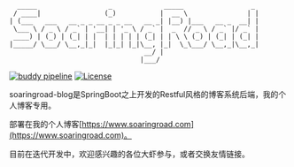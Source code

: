 ```
  _____                  _             _____                 _ 
 / ____|                (_)           |  __ \               | |
| (___   ___   __ _ _ __ _ _ __   __ _| |__) |___   __ _  __| |
 \___ \ / _ \ / _` | '__| | '_ \ / _` |  _  // _ \ / _` |/ _` |
 ____) | (_) | (_| | |  | | | | | (_| | | \ \ (_) | (_| | (_| |
|_____/ \___/ \__,_|_|  |_|_| |_|\__, |_|  \_\___/ \__,_|\__,_|
                                  __/ |                        
                                 |___/                         
```

[![buddy pipeline](https://app.buddy.works/wangzhenhui1992-1/soaringroad-blog/pipelines/pipeline/152378/badge.svg?token=b7331631676aff048d52e85732235017aefb152c7c1a6b0afd60fd08b7b2df46 "buddy pipeline")](https://app.buddy.works/wangzhenhui1992-1/soaringroad-blog/pipelines/pipeline/152378)
[![License](https://img.shields.io/badge/license-BSD%203--Clause-green.svg)](https://github.com/wangzhenhui1992/soaringroad-blog/blob/master/LICENSE)

soaringroad-blog是SpringBoot之上开发的Restful风格的博客系统后端，我的个人博客专用。

部署在我的个人博客[https://www.soaringroad.com](https://www.soaringroad.com)。

目前在迭代开发中，欢迎感兴趣的各位大虾参与，或者交换友情链接。
